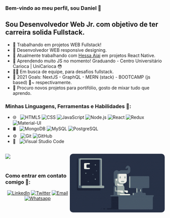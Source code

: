 ### Bem-vindo ao meu perfil, sou Daniel 👋

## Sou Desenvolvedor Web Jr. com objetivo de ter carreira solida Fullstack.

- 🔭 Trabalhando em projetos WEB Fullstack!
- 🎨 Desenvolvedor WEB responsive designing.
- 🙌 Atualmente trabalhando com [Hessa Ajaj] em projetos React Native.
- 🌱 Aprendendo muito JS no momento! Graduando - Centro Universitário Carioca | UniCarioca 😳
- 🤜🤛 Em busca de equipe, para desafios fullstack.
- 🥅 2021 Goals: NextJS - GraphQL - MERN (stack) - BOOTCAMP (js based) 🚶~ respectivamente.
- 🧭 Procuro novos projetos para portifólio, gosto de mixar tudo que aprendo.

### Minhas Linguagens, Ferramentas e Habilidades 🧰:
- 🌐 &nbsp;
  ![HTML5](https://img.shields.io/badge/-HTML5-333333?style=flat&logo=HTML5)
  ![CSS](https://img.shields.io/badge/-CSS-333333?style=flat&logo=CSS3&logoColor=1572B6)
  ![JavaScript](https://img.shields.io/badge/-JavaScript-333333?style=flat&logo=javascript)
  ![Node.js](https://img.shields.io/badge/-Node.js-333333?style=flat&logo=node.js)
  ![React](https://img.shields.io/badge/-React-333333?style=flat&logo=react)
  ![Redux](https://img.shields.io/badge/-Redux-333333?style=flat&logo=redux)
  ![Material-UI](https://img.shields.io/badge/-MaterialUI-333333?style=flat&logo=material-ui)
- 🛢 &nbsp;
  ![MongoDB](https://img.shields.io/badge/-MongoDB-333333?style=flat&logo=mongodb)
  ![MySQL](https://img.shields.io/badge/-MySQL-333333?style=flat&logo=mysql)
  ![PostgreSQL](https://img.shields.io/badge/-Postgresql-333333?style=flat&logo=postgresql)
- ⚙️ &nbsp;
  ![Git](https://img.shields.io/badge/-Git-333333?style=flat&logo=git)
  ![GitHub](https://img.shields.io/badge/-GitHub-333333?style=flat&logo=github)
- 🔧 &nbsp;
  ![Visual Studio Code](https://img.shields.io/badge/-Visual%20Studio%20Code-333333?style=flat&logo=visual-studio-code&logoColor=007ACC)
  
<br />
<a href="https://github.com/AVS1508">
  <img height="180em" src="https://github-readme-stats.vercel.app/api?username=danielcnascimento&theme=buefy&show_icons=true" />
  <img alt="Night Coding" src="https://raw.githubusercontent.com/AVS1508/AVS1508/master/assets/Night-Coding.gif" align="right" style="max-width:100%;border-radius:10px;">
</a>

<br />
<br />

### Como entrar em contato comigo 🤝:
<p align="center">
<a href="https://www.linkedin.com/in/daniel-nascimento-67454b157/"><img alt="LinkedIn" src="https://img.shields.io/badge/LinkedIn-Daniel%20Nascimento-blue?style=flat-square&logo=linkedin"></a>
<a href="https://twitter.com/dancnascimento_/"><img alt="Twitter" src="https://img.shields.io/badge/Twitter-dancnascimento__-blue?style=flat-square&logo=instagram"></a>
<a href="mailto:ddaniel.conceicao@gmail.com"><img alt="Email" src="https://img.shields.io/badge/Email-ddaniel.conceicao@gmail.com-blue?style=flat-square&logo=gmail"></a>
<a href="https://api.whatsapp.com/send?phone=5521966305390&text=Ola!"><img alt="Whatsapp" src="https://img.shields.io/badge/WhatsApp-Daniel%20Nascimento-darkgreen?style=flat-square&logo=whatsapp"></a>
</p>

<br />


<br />
<br />

[twitter]: https://twitter.com/dancnascimento_
[vscode]: https://www.youtube.com/watch?v=FCC2GbStmfc
[linkedin]: https://www.linkedin.com/in/daniel-nascimento-67454b157/
[postgresql]: https://www.youtube.com/watch?v=0vHs-a8zLf4
[sqlite]: https://www.sqlite.org/index.html
[mongodb]: https://www.mongodb.com/
[nodejs]: https://nodejs.org/en/
[html5]: https://www.youtube.com/watch?v=epDCjksKMok&list=PLHz_AreHm4dlAnJ_jJtV29RFxnPHDuk9o
[jsplaylist]: https://www.youtube.com/playlist?list=PLkwxH9e_vrALRJKu7wfXby3MKeflhTu6B
[cssplaylist]: https://www.youtube.com/watch?v=epDCjksKMok&list=PLHz_AreHm4dlAnJ_jJtV29RFxnPHDuk9o
[materialui]: https://material-ui.com/
[reactplaylist]: https://www.youtube.com/watch?v=Ws9WVHhNq5M&t=597s
[discord]:https://discord.com/channels/@me
[whatsapp]:https://api.whatsapp.com/send?phone=5521966305390&text=Ola!
[Hessa Ajaj]:https://twitter.com/HesSoftDev
